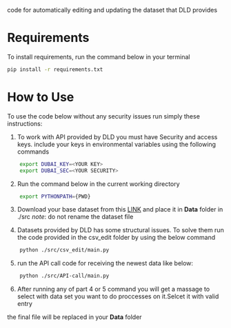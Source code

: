 code for automatically editing and updating the dataset that DLD provides

# Requirements
To install requirements, run the command below in your terminal
```bash
pip install -r requirements.txt
```
# How to Use 
To use the code below without any security issues run simply these instructions:
1. To work with API provided by DLD you must have Security and access keys. include your keys in environmental variables using the following commands
```bash
    export DUBAI_KEY=<YOUR KEY>
    export DUBAI_SEC=<YOUR SECURITY>
```
2. Run the command below in the current working directory
```bash
    export PYTHONPATH={PWD}
```
3. Download your base dataset from this [LINK](https://www.dubaipulse.gov.ae/data/dld-transactions/dld_transactions-open) and place it in **Data** folder in ./src
*note*: do not rename the dataset file

4. Datasets provided by DLD has some structural issues. To solve them run the code provided in the csv_edit folder by using the below command
```bash
    python ./src/csv_edit/main.py
```

5. run the API call code for receiving the newest data like below:
```bash
    python ./src/API-call/main.py
```
6. After running any of part 4 or 5 command you will get a massage to select with data set you want to do proccesses on it.Selcet it with valid entry

the final file will be replaced in your **Data** folder
